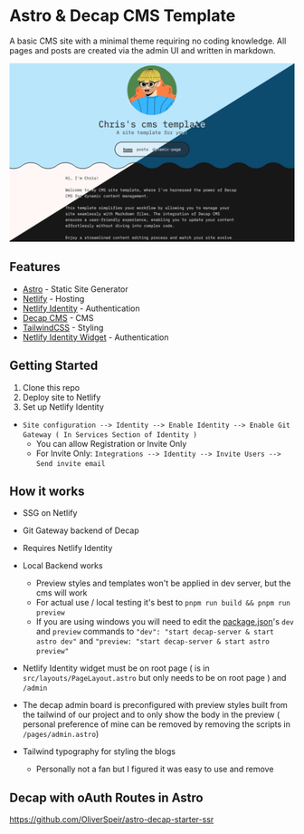 # Astro & Decap CMS Template

A basic CMS site with a minimal theme requiring no coding knowledge. All pages and posts are created via the admin UI and written in markdown.

![screenshot](src/content/images/cms.png)

## Features

- [Astro](https://astro.build/) - Static Site Generator
- [Netlify](https://www.netlify.com/) - Hosting
- [Netlify Identity](https://www.netlify.com/products/identity/) - Authentication
- [Decap CMS](https://decapcms.org/) - CMS
- [TailwindCSS](https://tailwindcss.com/) - Styling
- [Netlify Identity Widget](https://docs.netlify.com/visitor-access/identity/#identity-widget) - Authentication

## Getting Started

1. Clone this repo
2. Deploy site to Netlify
3. Set up Netlify Identity

- `Site configuration --> Identity --> Enable Identity --> Enable Git Gateway ( In Services Section of Identity )`
  - You can allow Registration or Invite Only
  - For Invite Only: `Integrations --> Identity --> Invite Users --> Send invite email`

## How it works

- SSG on Netlify
- Git Gateway backend of Decap
- Requires Netlify Identity
- Local Backend works

  - Preview styles and templates won't be applied in dev server, but the cms will work
  - For actual use / local testing it's best to `pnpm run build && pnpm run preview`
  - If you are using windows you will need to edit the [package.json](./package.json)'s `dev` and `preview` commands to `"dev": "start decap-server & start astro dev"` and `"preview: "start decap-server & start astro preview"`

- Netlify Identity widget must be on root page ( is in `src/layouts/PageLayout.astro` but only needs to be on root page ) and `/admin`
- The decap admin board is preconfigured with preview styles built from the tailwind of our project and to only show the body in the preview ( personal preference of mine can be removed by removing the scripts in `/pages/admin.astro`)
- Tailwind typography for styling the blogs
  - Personally not a fan but I figured it was easy to use and remove

## Decap with oAuth Routes in Astro

https://github.com/OliverSpeir/astro-decap-starter-ssr
